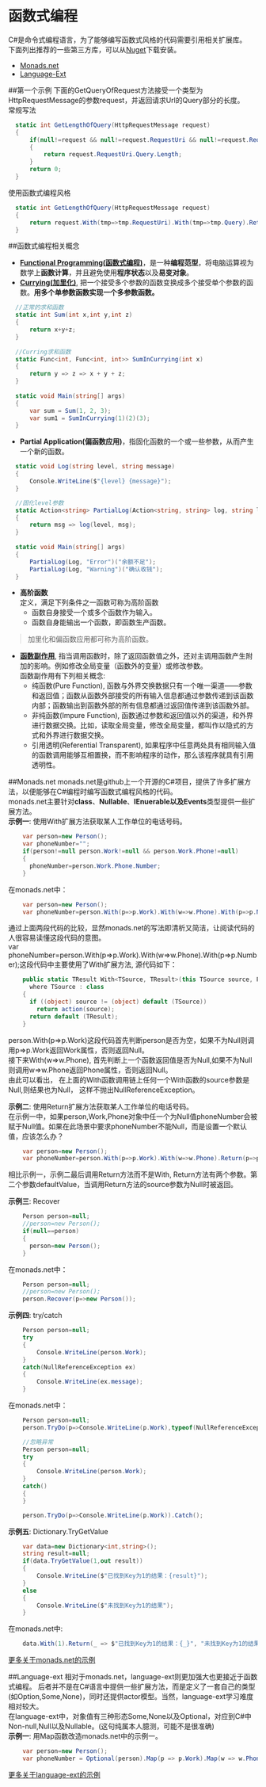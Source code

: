 函数式编程
============
C#是命令式编程语言，为了能够编写函数式风格的代码需要引用相关扩展库。   
下面列出推荐的一些第三方库，可以从[Nuget](https://www.nuget.org/)下载安装。   
* [Monads.net](https://www.nuget.org/packages/Monads.NET)  
* [Language-Ext](https://github.com/louthy/language-ext)   

##第一个示例
下面的GetQueryOfRequest方法接受一个类型为HttpRequestMessage的参数request，并返回请求Url的Query部分的长度。   
常规写法
```C#
  static int GetLengthOfQuery(HttpRequestMessage request)
  {
      if(null!=request && null!=request.RequestUri && null!=request.RequestUri.Query)
      {
          return request.RequestUri.Query.Length;
      }
      return 0;
  }
```
使用函数式编程风格
```C#
  static int GetLengthOfQuery(HttpRequestMessage request)
  {
      return request.With(tmp=>tmp.RequestUri).With(tmp=>tmp.Query).Return(tmp=>tmp.Length,0);
  }
```

##函数式编程相关概念  
* **[Functional Programming(函数式编程)](https://zh.wikipedia.org/zh-cn/%E5%87%BD%E6%95%B8%E7%A8%8B%E5%BC%8F%E8%AA%9E%E8%A8%80)**，是一种**编程范型**，将电脑运算视为数学上**函数计算**，并且避免使用**程序状态**以及**易变对象**。
* **[Currying(加里化)](https://zh.wikipedia.org/wiki/%E6%9F%AF%E9%87%8C%E5%8C%96)**, 把一个接受多个参数的函数变换成多个接受单个参数的函数。**用多个单参数函数实现一个多参数函数。**   
```c#
  //正常的求和函数
  static int Sum(int x,int y,int z)
  {
      return x+y+z;
  }
  
  //Curring求和函数
  static Func<int, Func<int, int>> SumInCurrying(int x)
  {
      return y => z => x + y + z;
  }
  
  static void Main(string[] args)
  {
      var sum = Sum(1, 2, 3);
      var sum1 = SumInCurrying(1)(2)(3);
  }
```

* **Partial Application(偏函数应用)**，指固化函数的一个或一些参数，从而产生一个新的函数。  
```C#
  static void Log(string level, string message)
  {
      Console.WriteLine($"{level} {message}");
  }

  //固化level参数
  static Action<string> PartialLog(Action<string, string> log, string level)
  {
      return msg => log(level, msg);
  }
  
  static void Main(string[] args)
  {
      PartialLog(Log, "Error")("余额不足");
      PartialLog(Log, "Warning")("确认收钱");
  }
```

* **高阶函数**   
定义，满足下列条件之一函数可称为高阶函数  
  * 函数自身接受一个或多个函数作为输入。 
  * 函数自身能输出一个函数，即函数生产函数。   
  
>  加里化和偏函数应用都可称为高阶函数。

* **[函数副作用](https://zh.wikipedia.org/wiki/%E5%87%BD%E6%95%B0%E5%89%AF%E4%BD%9C%E7%94%A8)**, 指当调用函数时，除了返回函数值之外，还对主调用函数产生附加的影响。例如修改全局变量（函数外的变量）或修改参数。  
函数副作用有下列相关概念: 
  * 纯函数(Pure Function), 函数与外界交换数据只有一个唯一渠道——参数和返回值；函数从函数外部接受的所有输入信息都通过参数传递到该函数内部；函数输出到函数外部的所有信息都通过返回值传递到该函数外部。   
  * 非纯函数(Impure Function), 函数通过参数和返回值以外的渠道，和外界进行数据交换。比如，读取全局变量，修改全局变量，都叫作以隐式的方式和外界进行数据交换。    
  * 引用透明(Referential Transparent), 如果程序中任意两处具有相同输入值的函数调用能够互相置换，而不影响程序的动作，那么该程序就具有引用透明性。    
  
##Monads.net
monads.net是github上一个开源的C#项目，提供了许多扩展方法，以便能够在C#编程时编写函数式编程风格的代码。  
monads.net主要针对**class**、**Nullable<T>**、**IEnuerable<T>**以及**Events**类型提供一些扩展方法。  
**示例一**: 使用With扩展方法获取某人工作单位的电话号码。 
```C#
    var person=new Person();
    var phoneNumber="";
    if(person!=null person.Work!=null && person.Work.Phone!=null)
    {
      phoneNumber=person.Work.Phone.Number;
    }
```
在monads.net中：  
```C#
    var person=new Person();
    var phoneNumber=person.With(p=>p.Work).With(w=>w.Phone).With(p=>p.Number);
```
通过上面两段代码的比较，显然monads.net的写法即清析又简洁，让阅读代码的人很容易读懂这段代码的意图。   
var phoneNumber=person.With(p=>p.Work).With(w=>w.Phone).With(p=>p.Number);这段代码中主要使用了With扩展方法, 源代码如下：  
```C#
    public static TResult With<TSource, TResult>(this TSource source, Func<TSource, TResult> action)
      where TSource : class
    {
      if ((object) source != (object) default (TSource))
        return action(source);
      return default (TResult);
    }
```
person.With(p=>p.Work)这段代码首先判断person是否为空，如果不为Null则调用p=>p.Work返回Work属性，否则返回Null。   
接下来With(w=>w.Phone), 首先判断上一个函数返回值是否为Null,如果不为Null则调用w=>w.Phone返回Phone属性，否则返回Null。  
由此可以看出， 在上面的With函数调用链上任何一个With函数的source参数是Null,则结果也为Null， 这样不抛出NullReferenceException。  

**示例二**: 使用Return扩展方法获取某人工作单位的电话号码。   
在示例一中，如果person,Work,Phone对象中任一个为Null值phoneNumber会被赋于Null值。如果在此场景中要求phoneNumber不能Null，而是设置一个默认值，应该怎么办？  
```C#
    var person=new Person();
    var phoneNumber=person.With(p=>p.Work).With(w=>w.Phone).Return(p=>p.Number, defaultValue:"11111111");
```
相比示例一，示例二最后调用Return方法而不是With, Return方法有两个参数。第二个参数defaultValue，当调用Return方法的source参数为Null时被返回。   

**示例三**: Recover
```C#
    Person person=null;
    //person=new Person();
    if(null==person)
    {
      person=new Person();
    }
```
在monads.net中： 
```C#
    Person person=null;
    //person=new Person();
    person.Recover(p=>new Person());
```

**示例四**: try/catch
```C#
    Person person=null;
    try
    {
        Console.WriteLine(person.Work);
    }
    catch(NullReferenceException ex)
    {
        Console.WriteLine(ex.message);
    }
```
在monads.net中： 
```C#
    Person person=null;
    person.TryDo(p=>Console.WriteLine(p.Work),typeof(NullReferenceException)).Catch(ex=>Console.WriteLine(ex.Message));

    //忽略异常
    Person person=null;
    try
    {
        Console.WriteLine(person.Work);
    }
    catch()
    {
    }

    person.TryDo(p=>Console.WriteLine(p.Work)).Catch();
```

**示例五**: Dictionary.TryGetValue
```C#
    var data=new Dictionary<int,string>();
    string result=null;
    if(data.TryGetValue(1,out result))
    {
        Console.WriteLine($"已找到Key为1的结果：{result}");
    }
    else
    {
        Console.WriteLine($"未找到Key为1的结果");
    }
```
在monads.net中:
```C#
    data.With(1).Return(_ => $"已找到Key为1的结果：{_}", "未找到Key为1的结果").Do(_ => Console.WriteLine(_));
```

[更多关于monads.net的示例](https://github.com/sergeyzwezdin/monads.net/wiki/Monads-for-objects)   

##Language-ext
相对于monads.net，language-ext则更加强大也更接近于函数式编程。 后者并不是在C#语言中提供一些扩展方法，而是定义了一套自己的类型(如Option<T>,Some<T>,None<T>)，同时还提供actor模型。当然，language-ext学习难度相对较大。    
在language-ext中，对象值有三种形态Some,None以及Optional，对应到C#中Non-null,Null以及Nullable。(这句纯属本人臆测，可能不是很准确)   
**示例一**: 用Map函数改造monads.net中的示例一。
```C#
    var person=new Person();
    var phoneNumber = Optional(person).Map(p => p.Work).Map(w => w.Phone).Some(p => p.Number).None("11111111");    
```
[更多关于language-ext的示例](https://github.com/louthy/language-ext)   

